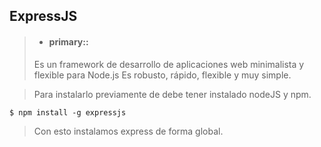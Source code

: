 ExpressJS
-------------

>- #### primary::   
>Es un framework de desarrollo de aplicaciones web minimalista y flexible para Node.js
>Es robusto, rápido, flexible y muy simple.

> Para instalarlo previamente de debe tener instalado nodeJS y npm.
>
```
$ npm install -g expressjs
```
>Con esto instalamos express de forma global.



